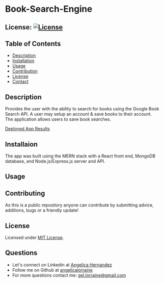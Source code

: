 # Book-Search-Engine

## License: [![License](https://img.shields.io/badge/License-MIT-yellow.svg)](https://opensource.org/licenses/MIT)

## Table of Contents

- [Description](#description)
- [Installation](#installation)
- [Usage](#usage)
- [Contribution](#contribution)
- [License](#license)
- [Contact](#questions)

## Description

Provides the user with the ability to search for books using the Google Book Search API. A user may setup an account & save books to their account. The application allows users to save book searches.

[Deployed App Results](https://book-search-engine-alh.herokuapp.com/)

## Installaion

The app was built using the MERN stack with a React front end, MongoDB database, and Node.js/Express.js server and API.

## Usage

## Contributing

As this is a public repository anyone can contribute by submitting advice, additions, bugs or a friendly update!

## License

Licensed under [MIT License](https://spdx.org/licenses/MIT.html).

## Questions

- Let's connect on Linkedin at [Angelica Hernandez](https://www.linkedin.com/in/angelica-hernandez-/)
- Follow me on Github at [angelicalorraine](http://github.com/angelicalorraine)
- For more questions contact me: gel.lorraine@gmail.com
